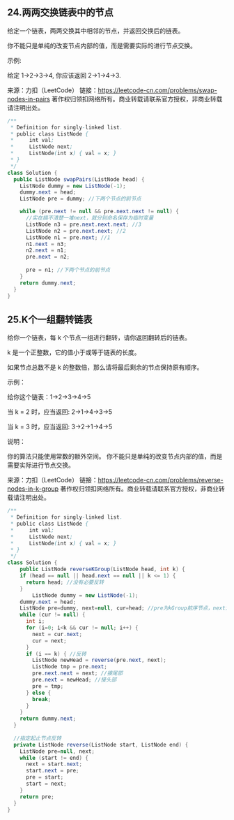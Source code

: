 ## 24.两两交换链表中的节点

给定一个链表，两两交换其中相邻的节点，并返回交换后的链表。

你不能只是单纯的改变节点内部的值，而是需要实际的进行节点交换。

 

示例:

给定 1->2->3->4, 你应该返回 2->1->4->3.

来源：力扣（LeetCode）
链接：https://leetcode-cn.com/problems/swap-nodes-in-pairs
著作权归领扣网络所有。商业转载请联系官方授权，非商业转载请注明出处。

```java
/**
 * Definition for singly-linked list.
 * public class ListNode {
 *     int val;
 *     ListNode next;
 *     ListNode(int x) { val = x; }
 * }
 */
class Solution {
  public ListNode swapPairs(ListNode head) {
    ListNode dummy = new ListNode(-1);
    dummy.next = head;
    ListNode pre = dummy; //下两个节点的前节点

    while (pre.next != null && pre.next.next != null) {
      //实在搞不清楚一堆next，就分别命名保存为临时变量
      ListNode n3 = pre.next.next.next; //3
      ListNode n2 = pre.next.next; //2
      ListNode n1 = pre.next; //1
      n1.next = n3;
      n2.next = n1;
      pre.next = n2;
      
      pre = n1; //下两个节点的前节点
    }
    return dummy.next;
  }
}
```



## 25.K个一组翻转链表

给你一个链表，每 k 个节点一组进行翻转，请你返回翻转后的链表。

k 是一个正整数，它的值小于或等于链表的长度。

如果节点总数不是 k 的整数倍，那么请将最后剩余的节点保持原有顺序。

 

示例：

给你这个链表：1->2->3->4->5

当 k = 2 时，应当返回: 2->1->4->3->5

当 k = 3 时，应当返回: 3->2->1->4->5

 

说明：

你的算法只能使用常数的额外空间。
你不能只是单纯的改变节点内部的值，而是需要实际进行节点交换。

来源：力扣（LeetCode）
链接：https://leetcode-cn.com/problems/reverse-nodes-in-k-group
著作权归领扣网络所有。商业转载请联系官方授权，非商业转载请注明出处。

```java
/**
 * Definition for singly-linked list.
 * public class ListNode {
 *     int val;
 *     ListNode next;
 *     ListNode(int x) { val = x; }
 * }
 */
class Solution {
	public ListNode reverseKGroup(ListNode head, int k) {
    if (head == null || head.next == null || k <= 1) {
      return head; //没有必要反转
    }
		ListNode dummy = new ListNode(-1);
    dummy.next = head;
    ListNode pre=dummy, next=null, cur=head; //pre为kGroup前序节点，next为kGroup后续节点
    while (cur != null) {
      int i;
      for (i=0; i<k && cur != null; i++) {
        next = cur.next;
        cur = next;
      }
      if (i == k) { //反转
        ListNode newHead = reverse(pre.next, next);
        ListNode tmp = pre.next;
        pre.next.next = next; //接尾部
        pre.next = newHead; //接头部
        pre = tmp;
      } else {
        break;
      }
    }
    return dummy.next;
  }
  
  //指定起止节点反转
  private ListNode reverse(ListNode start, ListNode end) {
    ListNode pre=null, next;
    while (start != end) {
      next = start.next;
      start.next = pre;
      pre = start;
      start = next;
    }
    return pre;
  }
}
```

